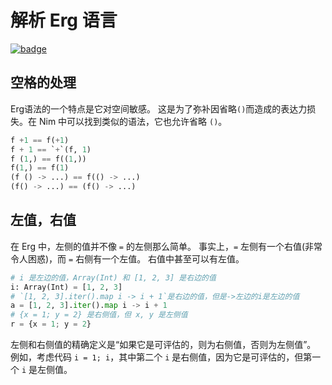 # 解析 Erg 语言

[![badge](https://img.shields.io/endpoint.svg?url=https%3A%2F%2Fgezf7g7pd5.execute-api.ap-northeast-1.amazonaws.com%2Fdefault%2Fsource_up_to_date%3Fowner%3Derg-lang%26repos%3Derg%26ref%3Dmain%26path%3Ddoc/EN/compiler/parsing.md%26commit_hash%3D51de3c9d5a9074241f55c043b9951b384836b258)](https://gezf7g7pd5.execute-api.ap-northeast-1.amazonaws.com/default/source_up_to_date?owner=erg-lang&repos=erg&ref=main&path=doc/EN/compiler/parsing.md&commit_hash=51de3c9d5a9074241f55c043b9951b384836b258)

## 空格的处理

Erg语法的一个特点是它对空间敏感。
这是为了弥补因省略`()`而造成的表达力损失。在 Nim 中可以找到类似的语法，它也允许省略 `()`。

```python
f +1 == f(+1)
f + 1 == `+`(f, 1)
f (1,) == f((1,))
f(1,) == f(1)
(f () -> ...) == f(() -> ...)
(f() -> ...) == (f() -> ...)
```

## 左值，右值

在 Erg 中，左侧的值并不像 `=` 的左侧那么简单。
事实上，`=` 左侧有一个右值(非常令人困惑)，而 `=` 右侧有一个左值。
右值中甚至可以有左值。

```python
# i 是左边的值，Array(Int) 和 [1, 2, 3] 是右边的值
i: Array(Int) = [1, 2, 3]
# `[1, 2, 3].iter().map i -> i + 1`是右边的值，但是->左边的i是左边的值
a = [1, 2, 3].iter().map i -> i + 1
# {x = 1; y = 2} 是右侧值，但 x, y 是左侧值
r = {x = 1; y = 2}
```

左侧和右侧值的精确定义是“如果它是可评估的，则为右侧值，否则为左侧值”。
例如，考虑代码 ``i = 1; i``，其中第二个 `i` 是右侧值，因为它是可评估的，但第一个 `i` 是左侧值。